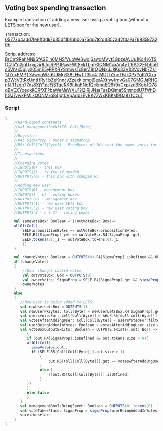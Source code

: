 ## Voting box spending transaction

Example transaction of adding a new user using a voting box (without a LETS box for the new user).

Transaction: [05773b4add7fe8ff3db7b35dfdb1bb00a75dd792d4352342f4a9a7693597320b](https://testnet.ergoplatform.com/en/transactions/05773b4add7fe8ff3db7b35dfdb1bb00a75dd792d4352342f4a9a7693597320b)

Script address: [BrCm9RahNN9SfASE1n6MNSfVuoWeGwojSawoMVytBGpzeAVUu1Ko4x6TSfCZhYo2jqUxpgzir8JroRPPJRawFWf8MjTbmFSQNM1caAn4yTf9AG2F9bhb6c5Vhzx5gLyzQ5mE5yRPXRY9rmwsTo8erZ8tQjQNxJJRKs33VD3VovNb7Zs11JZc4EMPTXAweqW8dUdMg338LHwTT3kc4TMUTb2ncTFJkXPxYqRi1Cixap3WdV3tRxUmtHRyHoZeKnngvZzexKipmgj9eeAXtnwJrnvGaQ7GMGJgRHGnfJRTzgh77nz8XjY1pdFjSTqeNK6tJiqHNo1Qc8mqEQ8k9xCxpkzcBKobJQ78qBVQXYoeqkRCRfXFPbaWeMeWXU19i2iRjJNsaFazDQjma5SmmcdU7fWhDhGJ7vwkFMLkQQNMkq84jqtCVpAdd8EyBK7ZWxKBKM9Ga8YfCzuT](https://testnet.ergoplatform.com/en/addresses/BrCm9RahNN9SfASE1n6MNSfVuoWeGwojSawoMVytBGpzeAVUu1Ko4x6TSfCZhYo2jqUxpgzir8JroRPPJRawFWf8MjTbmFSQNM1caAn4yTf9AG2F9bhb6c5Vhzx5gLyzQ5mE5yRPXRY9rmwsTo8erZ8tQjQNxJJRKs33VD3VovNb7Zs11JZc4EMPTXAweqW8dUdMg338LHwTT3kc4TMUTb2ncTFJkXPxYqRi1Cixap3WdV3tRxUmtHRyHoZeKnngvZzexKipmgj9eeAXtnwJrnvGaQ7GMGJgRHGnfJRTzgh77nz8XjY1pdFjSTqeNK6tJiqHNo1Qc8mqEQ8k9xCxpkzcBKobJQ78qBVQXYoeqkRCRfXFPbaWeMeWXU19i2iRjJNsaFazDQjma5SmmcdU7fWhDhGJ7vwkFMLkQQNMkq84jqtCVpAdd8EyBK7ZWxKBKM9Ga8YfCzuT)
### Script
```scala
{
    //Hard-coded constants
    //val managementBoxNftId: Coll[Byte]
    //
    //Registers
    //R4: SigmaProp - Owner's sigmaProp
    //R5: Coll[Coll[Byte]] - PropBytes of PKs that the owner votes for to be added to LETS
    //
    //Transactions
    //
    //Changing votes
    //INPUTS(0) - this box
    //INPUTS(1) - tx fee if needed
    //OUTPUTS(0) - this box with changed R5
    //
    //Adding new user
    //INPUTS(0) - management box
    //INPUTS(1 - n) - voting boxes
    //OUTPUTS(0) - management box
    //OUTPUTS(1) - new user LETS box
    //OUTPUTS(2) - new user voting box
    //OUTPUTS(3 - n + 2) - voting boxes

    val sameVoteBox: Boolean = {(outVoteBox: Box)=>
    allOf(Coll(
        SELF.propositionBytes == outVoteBox.propositionBytes,
        SELF.R4[SigmaProp].get == outVoteBox.R4[SigmaProp].get,
        SELF.tokens(0)._1 == outVoteBox.tokens(0)._1
        ))
    }

    val changeVotes: Boolean = OUTPUTS(0).R4[SigmaProp].isDefined && OUTPUTS(0).R4[SigmaProp].get == SELF.R4[SigmaProp].get
    if (changeVotes)
    {
        //User changes casted votes
        val outVoteBox: Box = OUTPUTS(0)
        val ownerVotes: SigmaProp = SELF.R4[SigmaProp].get && sigmaProp(sameVoteBox(outVoteBox))
        ownerVotes
    }
    else
    {
       //New user is being added to LETS
       val newUserLetsBox = OUTPUTS(1)
       val newUserPkBytes: Coll[Byte] = newUserLetsBox.R4[SigmaProp].get.propBytes
       val usersVotedFor: Coll[Coll[Byte]] = SELF.R5[Coll[Coll[Byte]]].get
       val votesAfterAddingUser: Coll[Coll[Byte]] = usersVotedFor.filter{(user: Coll[Byte]) => {user != newUserPkBytes}}
       val userBeingAddedInVotes: Boolean = votesAfterAddingUser.size == usersVotedFor.size - 1
       val voteBoxOutputExists: Boolean = OUTPUTS.exists{(out: Box) =>
          {
          if (out.R4[SigmaProp].isDefined && out.tokens.size > 0){
          allOf(Coll(
            sameVoteBox(out),
            if (SELF.R5[Coll[Coll[Byte]]].get.size > 1)
                {
                    out.R5[Coll[Coll[Byte]]].get == votesAfterAddingUser
                }
                else {
                    !(out.R5[Coll[Coll[Byte]]].isDefined)
                }
          ))
          }
          else false
          }
       }
       val managementBoxIsBeingSpent: Boolean = OUTPUTS(0).tokens(0)._1 == managementBoxNftId
       val voteTakesPlace: SigmaProp = sigmaProp(userBeingAddedInVotes && voteBoxOutputExists && managementBoxIsBeingSpent)
       voteTakesPlace
    }
}
```
